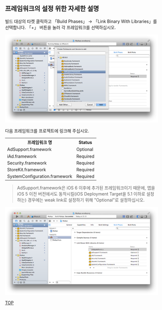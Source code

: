 ## 프레임워크의 설정 위한 자세한 설명

빌드 대상의 타켓 클릭하고 「Build Phases」 → 「Link Binary With Libraries」를 선택합니다. 「+」 버튼을 눌러 각 프레임워크를 선택하십시오.

![프레임워크 설정01](./img01.png)

다음 프레임워크를 프로젝트에 링크해 주십시오.

<table>
<tr><th>프레임워크 명</th><th>Status</th></tr>
<tr><td>AdSupport.framework</td><td>Optional</td></tr>
<tr><td>iAd.framework </td><td>Required</td></tr>
<tr><td>Security.framework </td><td>Required </td></tr>
<tr><td>StoreKit.framework </td><td>Required </td></tr>
<tr><td>SystemConfiguration.framework </td><td>Required </td></tr>
</table>

> AdSupport.framework은 iOS 6 이후에 추가된 프레임워크이기 때문에, 앱을 iOS 5 이전 버전에서도 동작시킬(iOS Deployment Target을 5.1 이하로 설정하는) 경우에는 weak link로 설정하기 위해 "Optional"로 설정하십시오.

![프레임워크 설정02](./img02.png)

[TOP](/lang/ko/README.md)
